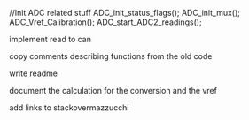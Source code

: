 //Init ADC related stuff
ADC_init_status_flags();
ADC_init_mux();
ADC_Vref_Calibration();
ADC_start_ADC2_readings();

implement read to can

copy comments describing functions from the old code

write readme

document the calculation for the conversion and the vref

add links to stackovermazzucchi
